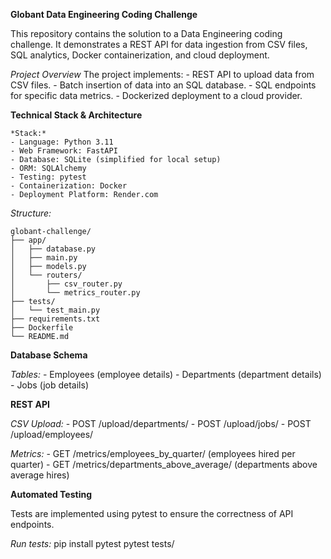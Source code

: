 **Globant Data Engineering Coding Challenge**

This repository contains the solution to a Data Engineering coding challenge. It demonstrates a REST API for data ingestion from CSV files, SQL analytics, Docker containerization, and cloud deployment.

*Project Overview*
The project implements:
    - REST API to upload data from CSV files.
    - Batch insertion of data into an SQL database.
    - SQL endpoints for specific data metrics.
    - Dockerized deployment to a cloud provider.

**Technical Stack & Architecture**

    *Stack:*
    - Language: Python 3.11
    - Web Framework: FastAPI
    - Database: SQLite (simplified for local setup)
    - ORM: SQLAlchemy
    - Testing: pytest
    - Containerization: Docker
    - Deployment Platform: Render.com
    
*Structure:*

```
globant-challenge/
├── app/
│   ├── database.py
│   ├── main.py
│   ├── models.py
│   └── routers/
│       ├── csv_router.py
│       └── metrics_router.py
├── tests/
│   └── test_main.py
├── requirements.txt
├── Dockerfile
└── README.md
```


**Database Schema**

*Tables:*
    - Employees (employee details)
    - Departments (department details)
    - Jobs (job details)

**REST API**

*CSV Upload:*
    - POST /upload/departments/
    - POST /upload/jobs/
    - POST /upload/employees/

*Metrics:*
    - GET /metrics/employees_by_quarter/ (employees hired per quarter)
    - GET /metrics/departments_above_average/ (departments above average hires)

**Automated Testing**

Tests are implemented using pytest to ensure the correctness of API endpoints.

*Run tests:* 
    pip install pytest
    pytest tests/